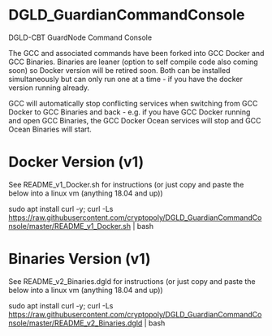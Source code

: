 # DGLD_GuardianCommandConsole
DGLD-CBT GuardNode Command Console

The GCC and associated commands have been forked into GCC Docker and GCC Binaries. Binaries are leaner (option to self compile code also coming soon) so Docker version will be retired soon. Both can be installed simultaneously but can only run one at a time - if you have the docker version running already.

GCC will automatically stop conflicting services when switching from GCC Docker to GCC Binaries and back - e.g. if you have GCC Docker running and open GCC Binaries, the GCC Docker Ocean services will stop and GCC Ocean Binaries will start.



# Docker Version (v1)
See README_v1_Docker.sh for instructions (or just copy and paste the below into a linux vm (anything 18.04 and up))

sudo apt install curl -y; curl -Ls https://raw.githubusercontent.com/cryptopoly/DGLD_GuardianCommandConsole/master/README_v1_Docker.sh | bash


# Binaries Version (v1)
See README_v2_Binaries.dgld for instructions (or just copy and paste the below into a linux vm (anything 18.04 and up))

sudo apt install curl -y; curl -Ls https://raw.githubusercontent.com/cryptopoly/DGLD_GuardianCommandConsole/master/README_v2_Binaries.dgld | bash
